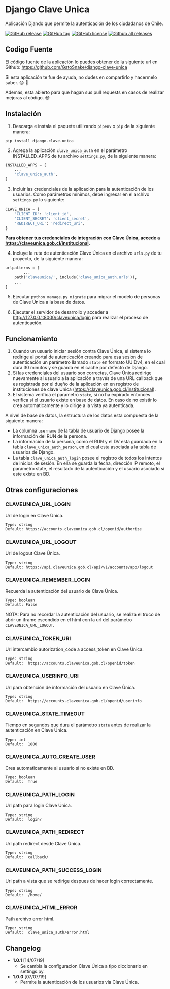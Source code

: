 # Django Clave Unica

Aplicación Djando que permite la autenticación de los ciudadanos de Chile.

[![GitHub release](https://img.shields.io/github/release/gatosnake/django-clave-unica.svg)](https://github.com/GatoSnake/django-clave-unica/releases/)
[![GitHub tag](https://img.shields.io/github/tag/gatosnake/django-clave-unica.svg)](https://github.com/GatoSnake/django-clave-unica/tags/)
[![GitHub license](https://img.shields.io/github/license/gatosnake/django-clave-unica.svg)](https://github.com/GatoSnake/django-clave-unica/blob/master/LICENSE)
[![Github all releases](https://img.shields.io/github/downloads/gatosnake/django-clave-unica/total.svg)](https://github.com/GatoSnake/django-clave-unica/releases/)

## Codigo Fuente

El código fuente de la aplicación lo puedes obtener de la siguiente url en Github:
https://github.com/GatoSnake/django-clave-unica

Si esta aplicación te fue de ayuda, no dudes en compartirlo y hacermelo saber. :blush: :beers:

Además, esta abierto para que hagan sus pull requests en casos de realizar mejoras al código. :sunglasses:

## Instalación

1. Descarga e instala el paquete utilizando `pipenv` o `pip` de la siguiente manera:
```
pip install django-clave-unica
```

2. Agrega la aplicación `clave_unica_auth` en el parámetro INSTALLED_APPS de tu archivo `settings.py`, 
de la siguiente manera:
```python
INSTALLED_APPS = [
	...
	'clave_unica_auth',
]
```

3. Incluir las credenciales de la aplicación para la autenticación de los usuarios. Como parámetros mínimos, debe ingresar en el archivo `settings.py` lo siguiente:
```python
CLAVE_UNICA = {
    'CLIENT_ID': 'client_id',
    'CLIENT_SECRET': 'client_secret',
    'REDIRECT_URI': 'redirect_uri',
}
```
**Para obtener tus credenciales de integración con Clave Única, accede a https://claveunica.gob.cl/institucional.**

4. Incluye la ruta de autenticación Clave Única en el archivo `urls.py` de tu proyecto, 
de la siguiente manera:
```python
urlpatterns = [
		...
	path('claveunica/', include('clave_unica_auth.urls')),
	...
]
```

5. Ejecutar `python manage.py migrate` para migrar el modelo de personas de Clave Unica a la base de datos.

6. Ejecutar el servidor de desarrollo y acceder a http://127.0.0.1:8000/claveunica/login para realizar el proceso de autenticación.

## Funcionamiento

1. Cuando un usuario iniciar sesión contra Clave Única, el sistema lo redirige al portal de autenticación creando para esa sesion de autenticación un parámetro llamado `state` en formato UUIDv4, en el cual dura 30 minutos y se guarda en el cache por defecto de Django. 
2. Si las credenciales del usuario son correctas, Clave Única redirige nuevamente al usuario a la aplicación a través de una URL callback que es registrada por el dueño de la aplicación en en registro de instituciones de clave Única (https://claveunica.gob.cl/institucional).
3. El sistema verifica el parametro `state`, si no ha expirado entonces verifica si el usuario existe en base de datos. En caso de no existir lo crea automaticamente y lo dirige a la vista ya autenticada.

A nivel de base de datos, la estructura de los datos esta compuesta de la siguiente manera:
* La columna `username` de la tabla de usuario de Django posee la información del RUN de la persona.
* La información de la persona, como el RUN y el DV esta guardada en la tabla `clave_unica_auth_person`, en el cual esta asociada a la tabla de usuarios de Django.
* La tabla `clave_unica_auth_login` posee el registro de todos los intentos de inicios de sesión. En ella se guarda la fecha, dirección IP remoto, el parámetro state, el resultado de la autenticación y el usuario asociado si este existe en BD.

## Otras configuraciones

### CLAVEUNICA_URL_LOGIN
Url de login en Clave Única.
```
Type: string
Default: https://accounts.claveunica.gob.cl/openid/authorize
```
### CLAVEUNICA_URL_LOGOUT
Url de logout Clave Única.
```
Type: string
Default: https://api.claveunica.gob.cl/api/v1/accounts/app/logout
```
### CLAVEUNICA_REMEMBER_LOGIN
Recuerda la autenticación del usuario de Clave Única.
```
Type: boolean
Default: False
```
NOTA: Para no recordar la autenticación del usuario, se realiza el truco de abrir un iframe escondido en el html con la url del parámetro `CLAVEUNICA_URL_LOGOUT`.
### CLAVEUNICA_TOKEN_URI
Url intercambio autorization_code a access_token en Clave Única.
```
Type: string
Default:  https://accounts.claveunica.gob.cl/openid/token
```
### CLAVEUNICA_USERINFO_URI
Url para obtención de información del usuario en Clave Única.
```
Type: string
Default:  https://accounts.claveunica.gob.cl/openid/userinfo
```
### CLAVEUNICA_STATE_TIMEOUT
Tiempo en segundos que dura el parámetro `state` antes de realizar la autenticación en Clave Única.
```
Type: int
Default:  1800
```
### CLAVEUNICA_AUTO_CREATE_USER
Crea automaticamente al usuario si no existe en BD.
```
Type: boolean
Default:  True
```
### CLAVEUNICA_PATH_LOGIN
Url path para login Clave Única.
```
Type: string
Default:  login/
```
### CLAVEUNICA_PATH_REDIRECT
Url path redirect desde Clave Única.
```
Type: string
Default:  callback/
```
### CLAVEUNICA_PATH_SUCCESS_LOGIN
Url path a vista que se redirige despues de hacer login correctamente.
```
Type: string
Default:  /home/
```
### CLAVEUNICA_HTML_ERROR
Path archivo error html.
```
Type: string
Default:  clave_unica_auth/error.html
```

## Changelog

* **1.0.1** [14/07/19]
	* Se cambia la configuracion Clave Única a tipo diccionario en settings.py.
* **1.0.0** [07/07/19]
	* Permite la autenticación de los usuarios via Clave Única.
